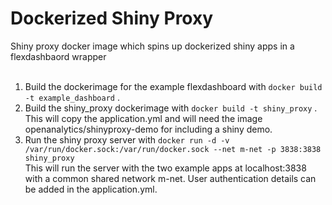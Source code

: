 # Dockerized Shiny Proxy

Shiny proxy docker image which spins up dockerized shiny apps in a flexdashbaord wrapper <br> <br>

1. Build the dockerimage for the example flexdashboard with `docker build -t example_dashboard` . <br>
2. Build the shiny_proxy dockerimage with `docker build -t shiny_proxy` . <br>
This will copy the application.yml and will need the image openanalytics/shinyproxy-demo for including a shiny demo. <br>
3. Run the shiny proxy server with `docker run -d -v /var/run/docker.sock:/var/run/docker.sock --net m-net -p 3838:3838 shiny_proxy` <br>
This will run the server with the two example apps at localhost:3838 with a common shared network m-net. User authentication details can be added in the application.yml.


